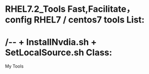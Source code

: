 RHEL7.2_Tools
Fast,Facilitate，config RHEL7 / centos7  tools
List:
===
  /--
    + InstallNvdia.sh
    + SetLocalSource.sh
Class:
==
  My Tools
